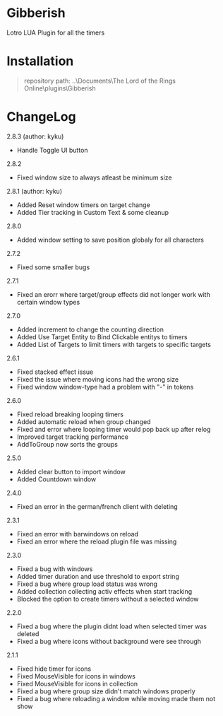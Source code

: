 # Gibberish

Lotro LUA Plugin for all the timers


# Installation

> repository path: ..\Documents\The Lord of the Rings Online\plugins\Gibberish


# ChangeLog

2.8.3 (author: kyku)
- Handle Toggle UI button

2.8.2
- Fixed window size to always atleast be minimum size

2.8.1 (author: kyku)
- Added Reset window timers on target change
- Added Tier tracking in Custom Text & some cleanup

2.8.0
- Added window setting to save position globaly for  all characters

2.7.2
- Fixed some smaller bugs

2.7.1
- Fixed an erorr where target/group effects did not longer work with certain window types

2.7.0
- Added increment to change the counting direction
- Added Use Target Entity to Bind Clickable entitys to timers
- Added List of Targets to limit timers with targets to specific targets


2.6.1
- Fixed stacked effect issue
- Fixed the issue where moving icons had the wrong size
- Fixed window window-type had a problem with "-" in tokens


2.6.0

- Fixed reload breaking looping timers
- Added automatic reload when group changed
- Fixed and error where looping timer would pop back up after relog
- Improved target tracking performance
- AddToGroup now sorts the groups


2.5.0

- Added clear button to import window
- Added Countdown window


2.4.0

- Fixed an error in the german/french client with deleting


2.3.1

- Fixed an error with barwindows on reload
- Fixed an error where the reload plugin file was missing



2.3.0

- Fixed a bug with windows
- Added timer duration and use threshold to export string
- Fixed a bug where group load status was wrong
- Added collection collecting activ effects when start tracking
- Blocked the option to create timers without a selected window


2.2.0

- Fixed a bug where the plugin didnt load when selected timer was deleted
- Fixed a bug where icons without background were see through


2.1.1

- Fixed hide timer for icons
- Fixed MouseVisible for icons in windows
- Fixed MouseVisible for icons in collection
- Fixed a bug where group size didn't match windows properly
- Fixed a bug where reloading a window while moving made them not show



